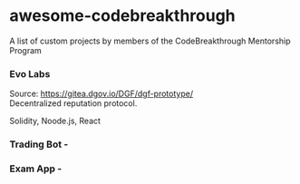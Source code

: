 # awesome-codebreakthrough
A list of custom projects by members of the CodeBreakthrough Mentorship Program

### Evo Labs

Source: https://gitea.dgov.io/DGF/dgf-prototype/  
Decentralized reputation protocol. 

Solidity, Noode.js, React

### Trading Bot - 

### Exam App - 
